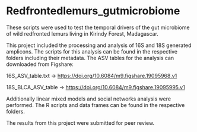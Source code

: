 # Redfrontedlemurs_gutmicrobiome
These scripts were used to test the temporal drivers of the gut microbiome of wild redfronted lemurs living in Kirindy Forest, Madagascar. 

This project included the processing and analysis of 16S and 18S generated amplicons. The scripts for this analysis can be found in the 
respective folders including their metadata. The ASV tables for the analysis can downloaded from Figshare: 

16S_ASV_table.txt -> https://doi.org/10.6084/m9.figshare.19095968.v1

18S_BLCA_ASV_table ->  https://doi.org/10.6084/m9.figshare.19095995.v1

Additionally linear mixed models and social networks analysis were performed. The R scripts and data frames can be found in the respective folders.

The results from this project were submitted for peer review.
